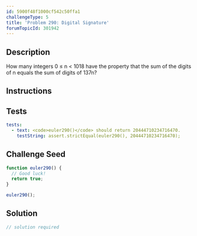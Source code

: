 ```yaml
---
id: 5900f48f1000cf542c50ffa1
challengeType: 5
title: 'Problem 290: Digital Signature'
forumTopicId: 301942
---
```


## Description
<section id='description'>
How many integers 0 ≤ n < 1018 have the property that the sum of the digits of n equals the sum of digits of 137n?
</section>

## Instructions
<section id='instructions'>

</section>

## Tests
<section id='tests'>

```yml
tests:
  - text: <code>euler290()</code> should return 20444710234716470.
    testString: assert.strictEqual(euler290(), 20444710234716470);

```

</section>

## Challenge Seed
<section id='challengeSeed'>

<div id='js-seed'>

```js
function euler290() {
  // Good luck!
  return true;
}

euler290();
```

</div>



</section>

## Solution
<section id='solution'>

```js
// solution required
```

</section>
